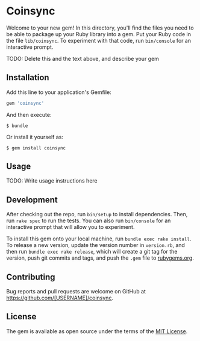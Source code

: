 # Coinsync

Welcome to your new gem! In this directory, you'll find the files you need to be able to package up your Ruby library into a gem. Put your Ruby code in the file `lib/coinsync`. To experiment with that code, run `bin/console` for an interactive prompt.

TODO: Delete this and the text above, and describe your gem

## Installation

Add this line to your application's Gemfile:

```ruby
gem 'coinsync'
```

And then execute:

    $ bundle

Or install it yourself as:

    $ gem install coinsync

## Usage

TODO: Write usage instructions here

## Development

After checking out the repo, run `bin/setup` to install dependencies. Then, run `rake spec` to run the tests. You can also run `bin/console` for an interactive prompt that will allow you to experiment.

To install this gem onto your local machine, run `bundle exec rake install`. To release a new version, update the version number in `version.rb`, and then run `bundle exec rake release`, which will create a git tag for the version, push git commits and tags, and push the `.gem` file to [rubygems.org](https://rubygems.org).

## Contributing

Bug reports and pull requests are welcome on GitHub at https://github.com/[USERNAME]/coinsync.


## License

The gem is available as open source under the terms of the [MIT License](http://opensource.org/licenses/MIT).


